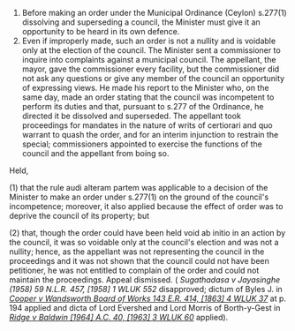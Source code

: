 1. Before making an order under the Municipal Ordinance (Ceylon) s.277(1) dissolving and superseding a council, the Minister must give it an opportunity to be heard in its own defence. 
2. Even if improperly made, such an order is not a nullity and is voidable only at the election of the council. The Minister sent a commissioner to inquire into complaints against a municipal council. The appellant, the mayor, gave the commissioner every facility, but the commissioner did not ask any questions or give any member of the council an opportunity of expressing views. He made his report to the Minister who, on the same day, made an order stating that the council was incompetent to perform its duties and that, pursuant to s.277 of the Ordinance, he directed it be dissolved and superseded. The appellant took proceedings for mandates in the nature of writs of certiorari and quo warrant to quash the order, and for an interim injunction to restrain the special; commissioners appointed to exercise the functions of the council and the appellant from boing so.

Held, 

(1) that the rule audi alteram partem was applicable to a decision of the Minister to make an order under s.277(1) on the ground of the council's incompetence; moreover, it also applied because the effect of order was to deprive the council of its property; but 

(2) that, though the order could have been held void ab initio in an action by the council, it was so voidable only at the council's election and was not a nullity; hence, as the appellant was not representing the council in the proceedings and it was not shown that the council could not have been petitioner, he was not entitled to complain of the order and could not maintain the proceedings. Appeal dismissed. ( _Sugathadasa v Jayasinghe (1958) 59 N.L.R. 457, [1958] 1 WLUK 552_ disapproved; dictum of Byles J. in _[Cooper v Wandsworth Board of Works 143 E.R. 414, [1863] 4 WLUK 37](https://uk.westlaw.com/Document/I54DC7490E57111DAB242AFEA6182DD7E/View/FullText.html?originationContext=document&transitionType=DocumentItem&ppcid=b9f4f48abbfb411192f28f1aa3108124&contextData=(sc.Default))_ at p. 194 applied and dicta of Lord Evershed and Lord Morris of Borth-y-Gest in _[Ridge v Baldwin [1964] A.C. 40, [1963] 3 WLUK 60](https://uk.westlaw.com/Document/I882100E0E42811DA8FC2A0F0355337E9/View/FullText.html?originationContext=document&transitionType=DocumentItem&ppcid=b9f4f48abbfb411192f28f1aa3108124&contextData=(sc.Default))_ applied).